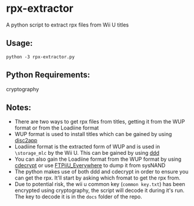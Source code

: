 # rpx-extractor
A python script to extract rpx files from Wii U titles

## Usage:
`python -3 rpx-extractor.py`

## Python Requirements:
cryptography

## Notes:
- There are two ways to get rpx files from titles, getting it from the WUP format or from the Loadiine format
- WUP format is used to install titles which can be gained by using [disc2app](https://github.com/koolkdev/disc2app)
- Loadiine format is the extracted form of WUP and is used in `\storage_mlc` by the Wii U. This can be gained by using [ddd](https://github.com/dimok789/ddd)
- You can also gain the Loadiine format from the WUP format by using [cdecrypt](https://github.com/phacoxcll/cdecrypt) or use [FTPiiU_Everywhere](https://github.com/FIX94/ftpiiu/) to dump it from sysNAND
- The python makes use of both ddd and cdecrypt in order to ensure you can get the rpx. It'll start by asking which fromat to get the rpx from.
- Due to potential risk, the wii u common key (`common key.txt`) has been encrypted using cryptography, the script will decode it during it's run. The key to decode it is in the `docs` folder of the repo.
